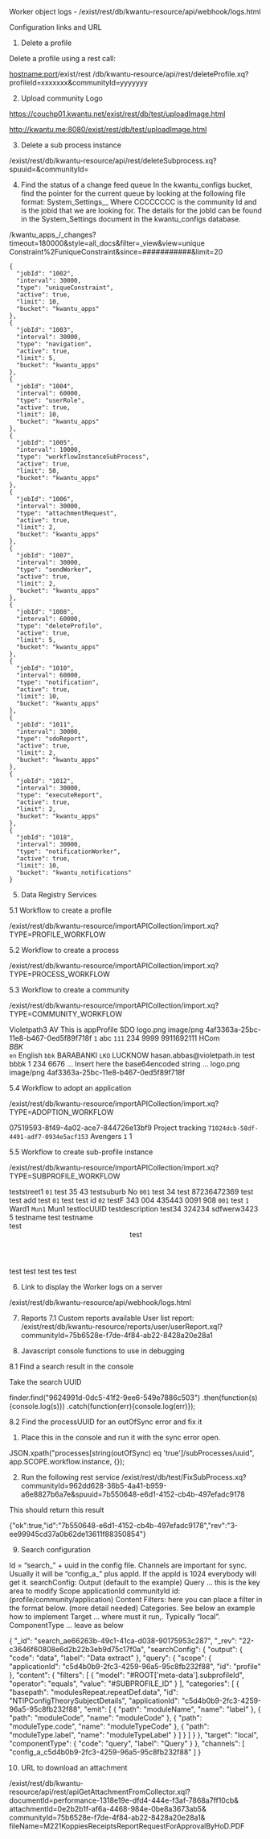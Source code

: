 

Worker object logs - /exist/rest/db/kwantu-resource/api/webhook/logs.html

Configuration links and URL

1. Delete a profile

Delete a profile using a rest call:

<hostname:port>/exist/rest /db/kwantu-resource/api/rest/deleteProfile.xq?profileId=xxxxxxx&communityId=yyyyyyy

2. Upload community Logo

https://couchp01.kwantu.net/exist/rest/db/test/uploadImage.html

http://kwantu.me:8080/exist/rest/db/test/uploadImage.html

3. Delete a sub process instance

/exist/rest/db/kwantu-resource/api/rest/deleteSubprocess.xq?spuuid=<xxxxxxx>&communityId=<xxxxx>


4. Find the status of a change feed queue
In the  kwantu_configs bucket, find the pointer for the current queue by looking at the following file format: System_Settings_<CCCCCCCC>_<xxxx>
Where CCCCCCCC is the community Id and <xxxx> is the jobid that we are looking for. 
The details for the jobId can be found in the System_Settings document in the kwantu_configs database.

/kwantu_apps_<CCCCCCCC>/_changes?timeout=180000&style=all_docs&filter=_view&view=unique Constraint%2FuniqueConstraint&since=###########&limit=20

    {
      "jobId": "1002",
      "interval": 30000,
      "type": "uniqueConstraint",
      "active": true,
      "limit": 10,
      "bucket": "kwantu_apps"
    },
    {
      "jobId": "1003",
      "interval": 30000,
      "type": "navigation",
      "active": true,
      "limit": 5,
      "bucket": "kwantu_apps"
    },
    {
      "jobId": "1004",
      "interval": 60000,
      "type": "userRole",
      "active": true,
      "limit": 10,
      "bucket": "kwantu_apps"
    },
    {
      "jobId": "1005",
      "interval": 10000,
      "type": "workflowInstanceSubProcess",
      "active": true,
      "limit": 50,
      "bucket": "kwantu_apps"
    },
    {
      "jobId": "1006",
      "interval": 30000,
      "type": "attachmentRequest",
      "active": true,
      "limit": 2,
      "bucket": "kwantu_apps"
    },
    {
      "jobId": "1007",
      "interval": 30000,
      "type": "sendWorker",
      "active": true,
      "limit": 2,
      "bucket": "kwantu_apps"
    },
    {
      "jobId": "1008",
      "interval": 60000,
      "type": "deleteProfile",
      "active": true,
      "limit": 5,
      "bucket": "kwantu_apps"
    },
    {
      "jobId": "1010",
      "interval": 60000,
      "type": "notification",
      "active": true,
      "limit": 10,
      "bucket": "kwantu_apps"
    },
    {
      "jobId": "1011",
      "interval": 30000,
      "type": "sdoReport",
      "active": true,
      "limit": 2,
      "bucket": "kwantu_apps"
    },
    {
      "jobId": "1012",
      "interval": 30000,
      "type": "executeReport",
      "active": true,
      "limit": 2,
      "bucket": "kwantu_apps"
    },
    {
      "jobId": "1018",
      "interval": 30000,
      "type": "notificationWorker",
      "active": true,
      "limit": 10,
      "bucket": "kwantu_notifications"
    }
 


5. Data Registry Services

5.1 Workflow to create a profile

/exist/rest/db/kwantu-resource/importAPICollection/import.xq?TYPE=PROFILE_WORKFLOW


5.2 Workflow to create a process

/exist/rest/db/kwantu-resource/importAPICollection/import.xq?TYPE=PROCESS_WORKFLOW


5.3 Workflow to create a community

/exist/rest/db/kwantu-resource/importAPICollection/import.xq?TYPE=COMMUNITY_WORKFLOW


<apiImport>
    <authentication username="XXX" password="">
        <apiRequest applicationId="1023" communityId="29000" 
            dateTime="2018-03-20T19:41:33.435+02:00" validDate="2018-03-20+02:00"
            processConfigId="profileRegistration" subProcessConfigId="spProfileRegistration">
            <sdos>
                <sdo seq="1" setId="appProfile" title="VP2">
                    <appProfile>
                        <Name>Violetpath3</Name>
                        <refNo>AV</refNo>
                        <description>This is appProfile SDO</description>
                    </appProfile>
                </sdo>
                <sdo seq="2" setId="Community" title="VP2">
                    <Community>
                        <upload>
                            <fileData></fileData>
                            <fileName>logo.png</fileName>
                            <mime>image/png</mime>
                            <uuid>4af3363a-25bc-11e8-b467-0ed5f89f718f</uuid>
                        </upload>
                        <typeOfDepartment>
                            <code>1</code>
                            <label>abc</label>
                        </typeOfDepartment>
                        <communityID></communityID>
                        <MunicipalityName>
                            <code>111</code>
                            <label>234</label>
                        </MunicipalityName>
                        <ContactName>9999</ContactName>
                        <phone>9911692111</phone>
                        <communityName>HCom</communityName>
                        <address>BBK</address>
                        <DefaultLanguage>
                            <code>en</code>
                            <label>English</label>
                        </DefaultLanguage>
                        <DistrictName>
                            <code>bbk</code>
                            <label>BARABANKI</label>
                        </DistrictName>
                        <ProvinceName>
                            <code>LKO</code>
                            <label>LUCKNOW</label>
                        </ProvinceName>
                        <email>hasan.abbas@violetpath.in</email>
                        <description>test bbbk 1 234 6676</description>
                    </Community>
                    <uploads>
                        <upload seq="1">
                            <fileData>...
Insert here the base64encoded string
...
                            </fileData>
                            <fileName>logo.png</fileName>
                            <mime>image/png</mime>
                            <uuid>4af3363a-25bc-11e8-b467-0ed5f89f718f</uuid>
                        </upload>
                    </uploads>
                </sdo>
            </sdos>
        </apiRequest>
    </authentication>
</apiImport>

5.4 Workflow to adopt an application

/exist/rest/db/kwantu-resource/importAPICollection/import.xq?TYPE=ADOPTION_WORKFLOW

<apiImport>
    <authentication username="XXX" password="XXX">
        <apiRequest profileId="07519593-8f49-4a02-ace7-844726e13bf9"
            communityId="29000"
            applicationId="1024"
            dateTime="2018-03-20T19:41:33.435+02:00" validDate="2018-03-20+02:00"
            processConfigId="newInstanceProcess" subProcessConfigId="spnewInstanceProcess">
            <sdos>
                <sdo seq="1" setId="Adoption" title="abc aaa">
                    <Adoption>
                        <applicationID>07519593-8f49-4a02-ace7-844726e13bf9</applicationID>
                        <applicationName>Project tracking</applicationName>
                        <community>
                            <code>71024dcb-58df-4491-adf7-0934e5acf153</code>
                            <label>Avengers</label>
                        </community>
                        <version>
                            <code>1</code>
                            <label>1</label>
                        </version>
                    </Adoption>
                </sdo>
            </sdos>
        </apiRequest>
    </authentication>
</apiImport>


5.5 Workflow to create sub-profile instance

/exist/rest/db/kwantu-resource/importAPICollection/import.xq?TYPE=SUBPROFILE_WORKFLOW

<apiImport>
    <authentication username="XXX" password="XXX">
        <apiRequest communityId="962dd628-36b5-4a41-b959-a6e8827b6a7e" 
            profileId="36df7d56-566b-4137-e44b-a266669835fa" 
            parentProfileId="36df7d56-566b-4137-e44b-a266669835fa" 
            subprofileTitle=""
            subProcessFileUUID="specify a UUID or leave blank"
            applicationId="ea0ffbdb-fd6e-46bf-b691-8b4d57b7f4c3"
            dateTime="2018-03-20T19:41:33.435+02:00" validDate="2018-03-20+02:00"
            processConfigId="localities" subProcessConfigId="spLocalities">
            <sdos>
                <sdo seq="1" setId="EPWPLocality" title="abc aaa">
                    <EPWPLocality>
                        <degreesDecimalMinutesLatitude/>
                        <street>teststreet1</street>
                        <spatialselector>
                            <code>01</code>
                            <label>test</label>
                        </spatialselector>
                        <inputLongitude>35</inputLongitude>
                        <degreesDecimalLongitude>43</degreesDecimalLongitude>
                        <suburb>testsuburb</suburb>
                        <IsDisabled>No</IsDisabled>
                        <subplace>
                            <code>001</code>
                            <label>test</label>
                        </subplace>
                        <degreesMinutesSecondsLongitude>34</degreesMinutesSecondsLongitude>
                        <streetBlock>test</streetBlock>
                        <LocalityNumber>87236472369</LocalityNumber>
                        <SpatialData>test</SpatialData>
                        <address_description>test add</address_description>
                        <degreesMinutesSecondsLatitude>test</degreesMinutesSecondsLatitude>
                        <locationInputSelector>
                            <code>01</code>
                            <label>test</label>
                        </locationInputSelector>
                        <KwantuObjectId>test id</KwantuObjectId>
                        <governmentFacility>
                            <code>02</code>
                            <label>testF</label>
                        </governmentFacility>
                        <degreesDecimalLatitude>343</degreesDecimalLatitude>
                        <inputLatitude>004</inputLatitude>
                        <postalcode>435443</postalcode>
                        <degreesDecimalMinutesLongitude>0091</degreesDecimalMinutesLongitude>
                        <LastUpdateDateTime>908</LastUpdateDateTime>
                        <municipality>
                            <code>001</code>
                            <label>test</label>
                        </municipality>
                        <ward>
                            <code>1</code>
                            <label>Ward1</label>
                        </ward>
                        <locMunicipality>
                            <code>Mun1</code>
                            <label>Mun1</label>
                        </locMunicipality>
                        <LocalityId/>
                        <Title>test title</Title>
                        <locUUID>testlocUUID</locUUID>
                        <description>testdescription</description>
                        <gisDate>test34</gisDate>
                    </EPWPLocality>   
                </sdo>
                <sdo seq="2" setId="EPWPActiveParticipants" title="abc aaa">
                    <EPWPActiveParticipants>
                        <monthlyActiveParticipantsRepeat>
                            <participantsDef>
                                <participants>
                                    <IdNumber>324234</IdNumber>
                                    <profileUUID>sdfwerw3423</profileUUID>
                                    <wageRate>5</wageRate>
                                    <name>testname</name>
                                    <startDate>test</startDate>
                                    <surname>testname</surname>
                                </participants>
                            </participantsDef>
                            <summary>test</summary>
                            <header>test</header>
                        </monthlyActiveParticipantsRepeat>
                        <linkParticipantCSVDownload>
                            <fileData>test</fileData>
                            <fileName>test</fileName>
                            <isChanged>test</isChanged>
                            <mime>tes</mime>
                            <uuid>test</uuid>
                        </linkParticipantCSVDownload>
                    </EPWPActiveParticipants>
                </sdo>
            </sdos>
        </apiRequest>
    </authentication>
</apiImport>


6. Link to display the Worker logs on a server

/exist/rest/db/kwantu-resource/api/webhook/logs.html


7. Reports
7.1 Custom reports available
User list report: 
/exist/rest/db/kwantu-resource/reports/user/userReport.xql?communityId=75b6528e-f7de-4f84-ab22-8428a20e28a1



8. Javascript console functions to use in debugging

8.1 Find a search result in the console

Take the search UUID

finder.find("9624991d-0dc5-41f2-9ee6-549e7886c503")
.then(function(s){console.log(s)})
.catch(function(err){console.log(err)});

8.2 Find the processUUID for an outOfSync error and fix it

1. Place this in the console and run it with the sync error open.

JSON.xpath("processes[string(outOfSync) eq 'true']/subProcesses/uuid",  app.SCOPE.workflow.instance, {});

2. Run the following rest service
/exist/rest/db/test/FixSubProcess.xq?communityId=962dd628-36b5-4a41-b959-a6e8827b6a7e&spuuid=7b550648-e6d1-4152-cb4b-497efadc9178

This should return this result

<fixed type="Out of sync">{"ok":true,"id":"7b550648-e6d1-4152-cb4b-497efadc9178","rev":"3-ee99945cd37a0b62de13611f88350854"}
</fixed>


9. Search configuration

Id = “search_” + uuid in the config file.
Channels are important for sync. Usually it will be “config_a_” plus appId. If the appId is 1024 everybody will get it. 
searchConfig:
Output (default to the example)
Query … this is the key area to modify
Scope
applicationId
communityId
id: (profile/community/application)
Content
Filters: here you can place a filter in the format below. (more detail needed)
Categories. See below an example how to implement
Target … where must it run,. Typically “local”.
ComponentType … leave as below

{
  "_id": "search_ae66263b-49c1-41ca-d038-90175953c287",
  "_rev": "22-c3646f60808e6d2b22b3eb9d75c17f0a",
  "searchConfig": {
    "output": {
      "code": "data",
      "label": "Data extract"
    },
    "query": {
      "scope": {
        "applicationId": "c5d4b0b9-2fc3-4259-96a5-95c8fb232f88",
        "id": "profile"
      },
      "content": {
        "filters": [
          {
            "model": "#ROOT['meta-data'].subprofileId",
            "operator": "equals",
            "value": "#SUBPROFILE_ID"
          }
        ],
        "categories": [
          {
            "basepath": "modulesRepeat.repeatDef.data",
            "id": "NTIPConfigTheorySubjectDetails",
            "applicationId": "c5d4b0b9-2fc3-4259-96a5-95c8fb232f88",
            "emit": [
              {
                "path": "moduleName",
                "name": "label"
              },
              {
                "path": "moduleCode",
                "name": "moduleCode"
              },
              {
                "path": "moduleType.code",
                "name": "moduleTypeCode"
              },
              {
                "path": "moduleType.label",
                "name": "moduleTypeLabel"
              }
            ]
          }
        ]
      }
    },
    "target": "local",
    "componentType": {
      "code": "query",
      "label": "Query"
    }
  },
  "channels": [
    "config_a_c5d4b0b9-2fc3-4259-96a5-95c8fb232f88"
  ]
}



10. URL to download an attachment

/exist/rest/db/kwantu-resource/api/rest/apiGetAttachmentFromCollector.xql?
documentId=performance-1318e19e-dfd4-444e-f3af-7868a7ff10cb&
attachmentId=0e2b2b1f-af6a-4468-984e-0be8a3673ab5&
communityId=75b6528e-f7de-4f84-ab22-8428a20e28a1&
fileName=M221KoppiesReceiptsReportRequestForApprovalByHoD.PDF

